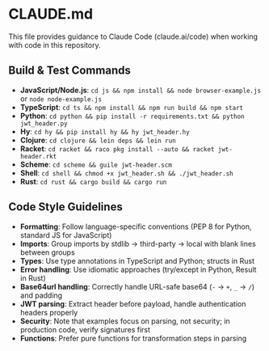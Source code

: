# CLAUDE.md

This file provides guidance to Claude Code (claude.ai/code) when working with code in this repository.

## Build & Test Commands
- **JavaScript/Node.js**: `cd js && npm install && node browser-example.js` or `node node-example.js`
- **TypeScript**: `cd ts && npm install && npm run build && npm start`
- **Python**: `cd python && pip install -r requirements.txt && python jwt_header.py`
- **Hy**: `cd hy && pip install hy && hy jwt_header.hy`
- **Clojure**: `cd clojure && lein deps && lein run`
- **Racket**: `cd racket && raco pkg install --auto && racket jwt-header.rkt`
- **Scheme**: `cd scheme && guile jwt-header.scm`
- **Shell**: `cd shell && chmod +x jwt_header.sh && ./jwt_header.sh`
- **Rust**: `cd rust && cargo build && cargo run`

## Code Style Guidelines
- **Formatting**: Follow language-specific conventions (PEP 8 for Python, standard JS for JavaScript)
- **Imports**: Group imports by stdlib → third-party → local with blank lines between groups
- **Types**: Use type annotations in TypeScript and Python; structs in Rust
- **Error handling**: Use idiomatic approaches (try/except in Python, Result in Rust)
- **Base64url handling**: Correctly handle URL-safe base64 (`-` → `+`, `_` → `/`) and padding
- **JWT parsing**: Extract header before payload, handle authentication headers properly
- **Security**: Note that examples focus on parsing, not security; in production code, verify signatures first
- **Functions**: Prefer pure functions for transformation steps in parsing